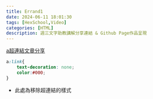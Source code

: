 ```yaml
---
title: Errand1
date: 2024-06-11 18:01:30
tags: [HexSchool,Video]
categories: [HTML]
description: 週三文字助教講解分享連結 & Github Page作品呈現
---
```

[a超連結文章分享](https://ithelp.ithome.com.tw/articles/10273744)

```css
a:link{
    text-decoration: none;
    color:#000;
}
```
* 此處為移除超連結的樣式


